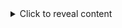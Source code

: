 <details>
  <summary>Click to reveal content</summary>

  ## Heading

  This is the sub content that will be shown when the user clicks the heading.

  - Point 1
  - Point 2
  - Point 3

</details>